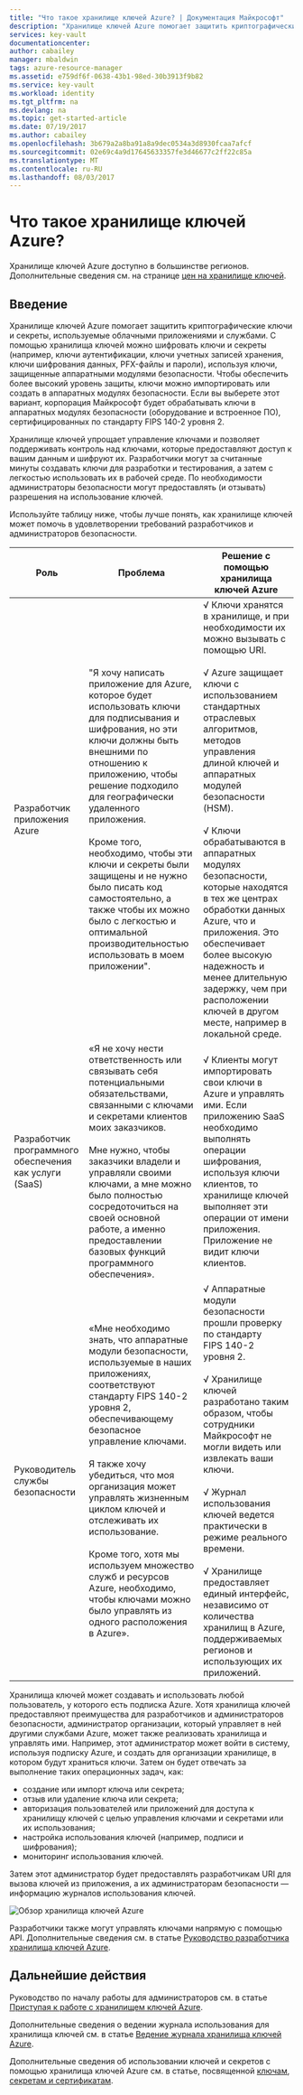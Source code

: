 ```yaml
---
title: "Что такое хранилище ключей Azure? | Документация Майкрософт"
description: "Хранилище ключей Azure помогает защитить криптографические ключи и секреты, используемые облачными приложениями и службами. Хранилище ключей позволяет заказчикам шифровать ключи и секреты (например, ключи аутентификации, ключи учетных записей хранения, ключи шифрования данных, PFX-файлы и пароли), используя ключи, защищенные аппаратными модулями безопасности."
services: key-vault
documentationcenter: 
author: cabailey
manager: mbaldwin
tags: azure-resource-manager
ms.assetid: e759df6f-0638-43b1-98ed-30b3913f9b82
ms.service: key-vault
ms.workload: identity
ms.tgt_pltfrm: na
ms.devlang: na
ms.topic: get-started-article
ms.date: 07/19/2017
ms.author: cabailey
ms.openlocfilehash: 3b679a2a8ba91a8a9dec0534a3d8930fcaa7afcf
ms.sourcegitcommit: 02e69c4a9d17645633357fe3d46677c2ff22c85a
ms.translationtype: MT
ms.contentlocale: ru-RU
ms.lasthandoff: 08/03/2017
---
```

# <a name="what-is-azure-key-vault"></a>Что такое хранилище ключей Azure?
Хранилище ключей Azure доступно в большинстве регионов. Дополнительные сведения см. на странице [цен на хранилище ключей](https://azure.microsoft.com/pricing/details/key-vault/).

## <a name="introduction"></a>Введение
Хранилище ключей Azure помогает защитить криптографические ключи и секреты, используемые облачными приложениями и службами. С помощью хранилища ключей можно шифровать ключи и секреты (например, ключи аутентификации, ключи учетных записей хранения, ключи шифрования данных, PFX-файлы и пароли), используя ключи, защищенные аппаратными модулями безопасности. Чтобы обеспечить более высокий уровень защиты, ключи можно импортировать или создать в аппаратных модулях безопасности. Если вы выберете этот вариант, корпорация Майкрософт будет обрабатывать ключи в аппаратных модулях безопасности (оборудование и встроенное ПО), сертифицированных по стандарту FIPS 140-2 уровня 2.  

Хранилище ключей упрощает управление ключами и позволяет поддерживать контроль над ключами, которые предоставляют доступ к вашим данным и шифруют их. Разработчики могут за считанные минуты создавать ключи для разработки и тестирования, а затем с легкостью использовать их в рабочей среде. По необходимости администраторы безопасности могут предоставлять (и отзывать) разрешения на использование ключей.

Используйте таблицу ниже, чтобы лучше понять, как хранилище ключей может помочь в удовлетворении требований разработчиков и администраторов безопасности.

| Роль | Проблема | Решение с помощью хранилища ключей Azure |
| --- | --- | --- |
| Разработчик приложения Azure |"Я хочу написать приложение для Azure, которое будет использовать ключи для подписывания и шифрования, но эти ключи должны быть внешними по отношению к приложению, чтобы решение подходило для географически удаленного приложения. <br/><br/>Кроме того, необходимо, чтобы эти ключи и секреты были защищены и не нужно было писать код самостоятельно, а также чтобы их можно было с легкостью и оптимальной производительностью использовать в моем приложении". |√ Ключи хранятся в хранилище, и при необходимости их можно вызывать с помощью URI.<br/><br/> √ Azure защищает ключи с использованием стандартных отраслевых алгоритмов, методов управления длиной ключей и аппаратных модулей безопасности (HSM).<br/><br/> √ Ключи обрабатываются в аппаратных модулях безопасности, которые находятся в тех же центрах обработки данных Azure, что и приложения. Это обеспечивает более высокую надежность и менее длительную задержку, чем при расположении ключей в другом месте, например в локальной среде. |
| Разработчик программного обеспечения как услуги (SaaS) |«Я не хочу нести ответственность или связывать себя потенциальными обязательствами, связанными с ключами и секретами клиентов моих заказчиков. <br/><br/>Мне нужно, чтобы заказчики владели и управляли своими ключами, а мне можно было полностью сосредоточиться на своей основной работе, а именно предоставлении базовых функций программного обеспечения». |√ Клиенты могут импортировать свои ключи в Azure и управлять ими. Если приложению SaaS необходимо выполнять операции шифрования, используя ключи клиентов, то хранилище ключей выполняет эти операции от имени приложения. Приложение не видит ключи клиентов. |
| Руководитель службы безопасности |«Мне необходимо знать, что аппаратные модули безопасности, используемые в наших приложениях, соответствуют стандарту FIPS 140-2 уровня 2, обеспечивающему безопасное управление ключами. <br/><br/>Я также хочу убедиться, что моя организация может управлять жизненным циклом ключей и отслеживать их использование. <br/><br/>Кроме того, хотя мы используем множество служб и ресурсов Azure, необходимо, чтобы ключами можно было управлять из одного расположения в Azure». |√ Аппаратные модули безопасности прошли проверку по стандарту FIPS 140-2 уровня 2.<br/><br/>√ Хранилище ключей разработано таким образом, чтобы сотрудники Майкрософт не могли видеть или извлекать ваши ключи.<br/><br/>√ Журнал использования ключей ведется практически в режиме реального времени.<br/><br/>√ Хранилище предоставляет единый интерфейс, независимо от количества хранилищ в Azure, поддерживаемых регионов и использующих их приложений. |

Хранилища ключей может создавать и использовать любой пользователь, у которого есть подписка Azure. Хотя хранилища ключей предоставляют преимущества для разработчиков и администраторов безопасности, администратор организации, который управляет в ней другими службами Azure, может также реализовать хранилища и управлять ими. Например, этот администратор может войти в систему, используя подписку Azure, и создать для организации хранилище, в котором будут храниться ключи. Затем он будет отвечать за выполнение таких операционных задач, как:

* создание или импорт ключа или секрета;
* отзыв или удаление ключа или секрета;
* авторизация пользователей или приложений для доступа к хранилищу ключей с целью управления ключами и секретами или их использования;
* настройка использования ключей (например, подписи и шифрования);
* мониторинг использования ключей.

Затем этот администратор будет предоставлять разработчикам URI для вызова ключей из приложения, а их администраторам безопасности — информацию журналов использования ключей. 

   ![Обзор хранилища ключей Azure][1]

Разработчики также могут управлять ключами напрямую с помощью API. Дополнительные сведения см. в статье [Руководство разработчика хранилища ключей Azure](key-vault-developers-guide.md).

## <a name="next-steps"></a>Дальнейшие действия
Руководство по началу работы для администраторов см. в статье [Приступая к работе с хранилищем ключей Azure](key-vault-get-started.md).

Дополнительные сведения о ведении журнала использования для хранилища ключей см. в статье [Ведение журнала хранилища ключей Azure](key-vault-logging.md).

Дополнительные сведения об использовании ключей и секретов с помощью хранилища ключей Azure см. в статье, посвященной [ключам, секретам и сертификатам](https://msdn.microsoft.com/library/azure/dn903623\(v=azure.1\).aspx).

<!--Image references-->
[1]: ./media/key-vault-whatis/AzureKeyVault_overview.png
